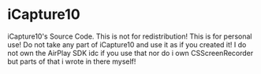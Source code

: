 # iCapture10
iCapture10's Source Code. This is not for redistribution! This is for personal use! Do not take any part of iCapture10 and use it as if you created it! I do not own the AirPlay SDK idc if you use that nor do i own CSScreenRecorder but parts of that i wrote in there myself! 

